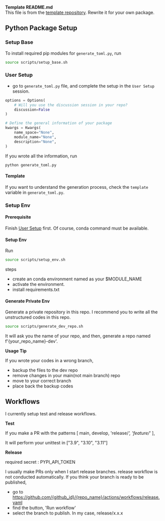 **Template README.md**\
This file is from the [template repository](https://github.com/crimson206/template/blob/main/README.md).
Rewrite it for your own package.

## Python Package Setup

### Setup Base

To install required pip modules for `generate_toml.py`, run
``` bash
source scripts/setup_base.sh
```

### User Setup

- go to `generate_toml.py` file, and complete the setup in the `User Setup` session.

```python
options = Options(
    # Will you use the discussion session in your repo?
    discussion=False
)

# Define the general information of your package
kwargs = Kwargs(
    name_space="None",
    module_name="None",
    description="None",
)
```

If you wrote all the information, run
```
python generate_toml.py
```

#### Template

If you want to understand the generation process, check the `template` variable in `generate_toml.py`.

### Setup Env

#### Prerequisite

Finish [User Setup](#user-setup) first.
Of course, conda command must be available.

#### Setup Env

Run
``` bash
source scripts/setup_env.sh
```

steps
- create an conda environment named as your $MODULE_NAME
- activate the environment.
- install requirements.txt

#### Generate Private Env
Generate a private repository in this repo.
I recommend you to write all the unstructured codes in this repo.

``` bash
source scripts/generate_dev_repo.sh
```

It will ask you the name of your repo, and then, generate a repo named f'{your_repo_name}-dev'.

**Usage Tip**

If you wrote your codes in a wrong branch,
- backup the files to the dev repo
- remove changes in your main(not main branch) repo
- move to your correct branch
- place back the backup codes


## Workflows

I currently setup test and release workflows.

**Test**

If you make a PR with the patterns [ main, develop, 'release/*', 'feature/*' ],

It will perform your unittest in ["3.9", "3.10", "3.11"]

**Release**

required secret : PYPI_API_TOKEN

I usually make PRs only when I start release branches.
release workflow is not conducted automatically. If you think your branch is ready to be published, 

- go to https://github.com/{github_id}/{repo_name}/actions/workflows/release.yaml
- find the button, 'Run workflow'
- select the branch to publish. In my case, release/x.x.x
